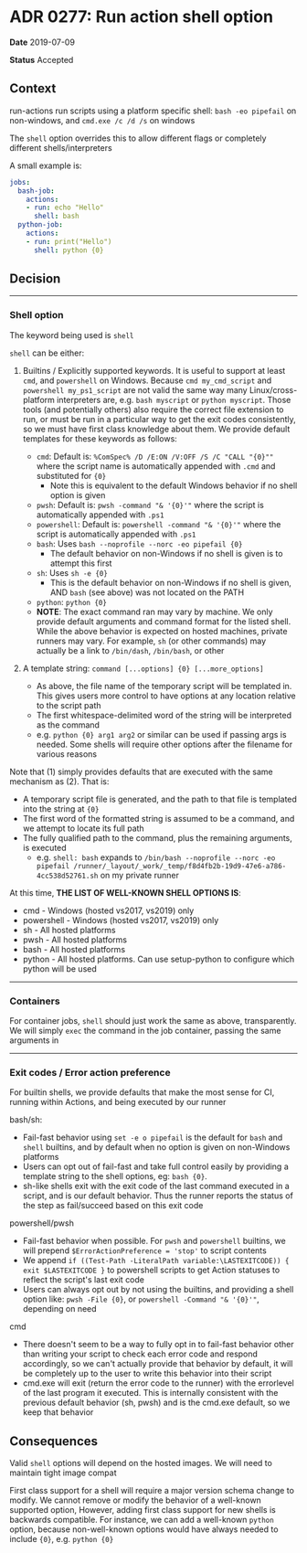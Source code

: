 # ADR 0277: Run action shell option

**Date** 2019-07-09

**Status** Accepted

## Context
run-actions run scripts using a platform specific shell:
`bash -eo pipefail` on non-windows, and `cmd.exe /c /d /s` on windows

The `shell` option overrides this to allow different flags or completely different shells/interpreters

A small example is:
```yml
jobs:
  bash-job:
    actions:
    - run: echo "Hello"
      shell: bash
  python-job:
    actions:
    - run: print("Hello")
      shell: python {0}
```

## Decision

___

### Shell option
The keyword being used is `shell` 

`shell` can be either:

1. Builtins / Explicitly supported keywords. It is useful to support at least `cmd`, and `powershell` on Windows. Because `cmd my_cmd_script` and `powershell my_ps1_script` are not valid the same way many Linux/cross-platform interpreters are, e.g. `bash myscript` or `python myscript`. Those tools (and potentially others) also require the correct file extension to run, or must be run in a particular way to get the exit codes consistently, so we must have first class knowledge about them. We provide default templates for these keywords as follows:
    - `cmd`: Default is: `%ComSpec% /D /E:ON /V:OFF /S /C "CALL "{0}""` where the script name is automatically appended with `.cmd` and substituted for `{0}`
        - Note this is equivalent to the default Windows behavior if no shell option is given
    - `pwsh`: Default is: `pwsh -command "& '{0}'"` where the script is automatically appended with `.ps1`
    - `powershell`: Default is: `powershell -command "& '{0}'"` where the script is automatically appended with `.ps1`
    - `bash`: Uses `bash --noprofile --norc -eo pipefail {0}`
        - The default behavior on non-Windows if no shell is given is to attempt this first
    - `sh`: Uses `sh -e {0}`
        - This is the default behavior on non-Windows if no shell is given, AND `bash` (see above) was not located on the PATH
    - `python`: `python {0}`
    - **NOTE**: The exact command ran may vary by machine. We only provide default arguments and command format for the listed shell. While the above behavior is expected on hosted machines, private runners may vary. For example, `sh` (or other commands) may actually be a link to `/bin/dash`, `/bin/bash`, or other

1. A template string: `command [...options] {0} [...more_options]`
    - As above, the file name of the temporary script will be templated in. This gives users more control to have options at any location relative to the script path
    - The first whitespace-delimited word of the string will be interpreted as the command
    - e.g. `python {0} arg1 arg2` or similar can be used if passing args is needed. Some shells will require other options after the filename for various reasons

Note that (1) simply provides defaults that are executed with the same mechanism as (2). That is:
- A temporary script file is generated, and the path to that file is templated into the string at `{0}`
- The first word of the formatted string is assumed to be a command, and we attempt to locate its full path
- The fully qualified path to the command, plus the remaining arguments, is executed
    - e.g. `shell: bash` expands to `/bin/bash --noprofile --norc -eo pipefail /runner/_layout/_work/_temp/f8d4fb2b-19d9-47e6-a786-4cc538d52761.sh` on my private runner

At this time, **THE LIST OF WELL-KNOWN SHELL OPTIONS IS**:
- cmd - Windows (hosted vs2017, vs2019) only
- powershell - Windows (hosted vs2017, vs2019) only
- sh - All hosted platforms
- pwsh - All hosted platforms
- bash - All hosted platforms
- python - All hosted platforms. Can use setup-python to configure which python will be used
___

### Containers
For container jobs, `shell` should just work the same as above, transparently. We will simply `exec` the command in the job container, passing the same arguments in

___

### Exit codes / Error action preference

For builtin shells, we provide defaults that make the most sense for CI, running within Actions, and being executed by our runner

bash/sh:
- Fail-fast behavior using `set -e o pipefail` is the default for `bash` and `shell` builtins, and by default when no option is given on non-Windows platforms
- Users can opt out of fail-fast and take full control easily by providing a template string to the shell options, eg: `bash {0}`.
- sh-like shells exit with the exit code of the last command executed in a script, and is our default behavior. Thus the runner reports the status of the step as fail/succeed based on this exit code

powershell/pwsh
- Fail-fast behavior when possible. For `pwsh` and `powershell` builtins, we will prepend `$ErrorActionPreference = 'stop'` to script contents
- We append `if ((Test-Path -LiteralPath variable:\LASTEXITCODE)) { exit $LASTEXITCODE }` to powershell scripts to get Action statuses to reflect the script's last exit code
- Users can always opt out by not using the builtins, and providing a shell option like: `pwsh -File {0}`, or `powershell -Command "& '{0}'"`, depending on need

cmd
- There doesn't seem to be a way to fully opt in to fail-fast behavior other than writing your script to check each error code and respond accordingly, so we can't actually provide that behavior by default, it will be completely up to the user to write this behavior into their script
- cmd.exe will exit (return the error code to the runner) with the errorlevel of the last program it executed. This is internally consistent with the previous default behavior (sh, pwsh) and is the cmd.exe default, so we keep that behavior

## Consequences
Valid `shell` options will depend on the hosted images. We will need to maintain tight image compat

First class support for a shell will require a major version schema change to modify. We cannot remove or modify the behavior of a well-known supported option, However, adding first class support for new shells is backwards compatible. For instance, we can add a well-known `python` option, because non-well-known options would have always needed to include `{0}`, e.g. `python {0}`
